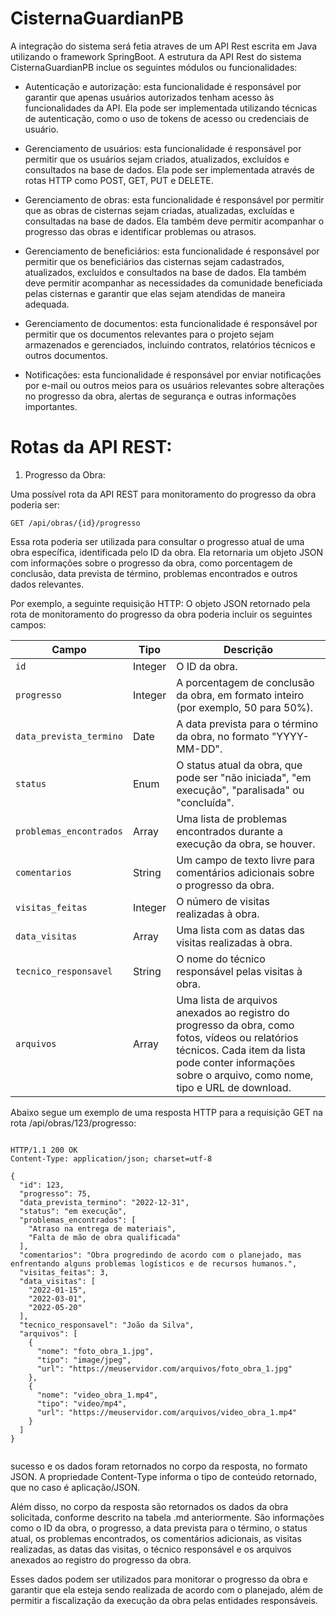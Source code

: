 # CisternaGuardianPB

A integração do sistema será fetia atraves de um API Rest escrita em Java utilizando o framework SpringBoot. A estrutura da API Rest do sistema CisternaGuardianPB inclue os seguintes módulos ou funcionalidades:

- Autenticação e autorização: esta funcionalidade é responsável por garantir que apenas usuários autorizados tenham acesso às funcionalidades da API. Ela pode ser implementada utilizando técnicas de autenticação, como o uso de tokens de acesso ou credenciais de usuário.

- Gerenciamento de usuários: esta funcionalidade é responsável por permitir que os usuários sejam criados, atualizados, excluídos e consultados na base de dados. Ela pode ser implementada através de rotas HTTP como POST, GET, PUT e DELETE.

- Gerenciamento de obras: esta funcionalidade é responsável por permitir que as obras de cisternas sejam criadas, atualizadas, excluídas e consultadas na base de dados. Ela também deve permitir acompanhar o progresso das obras e identificar problemas ou atrasos.

- Gerenciamento de beneficiários: esta funcionalidade é responsável por permitir que os beneficiários das cisternas sejam cadastrados, atualizados, excluídos e consultados na base de dados. Ela também deve permitir acompanhar as necessidades da comunidade beneficiada pelas cisternas e garantir que elas sejam atendidas de maneira adequada.

- Gerenciamento de documentos: esta funcionalidade é responsável por permitir que os documentos relevantes para o projeto sejam armazenados e gerenciados, incluindo contratos, relatórios técnicos e outros documentos.

- Notificações: esta funcionalidade é responsável por enviar notificações por e-mail ou outros meios para os usuários relevantes sobre alterações no progresso da obra, alertas de segurança e outras informações importantes.


# Rotas da API REST:

1. Progresso da Obra:  

Uma possível rota da API REST para monitoramento do progresso da obra poderia ser:

`GET /api/obras/{id}/progresso`

Essa rota poderia ser utilizada para consultar o progresso atual de uma obra específica, identificada pelo ID da obra. Ela retornaria um objeto JSON com informações sobre o progresso da obra, como porcentagem de conclusão, data prevista de término, problemas encontrados e outros dados relevantes.

Por exemplo, a seguinte requisição HTTP:
O objeto JSON retornado pela rota de monitoramento do progresso da obra poderia incluir os seguintes campos:

| Campo          | Tipo    | Descrição                                                                                                                   |
|----------------|---------|-----------------------------------------------------------------------------------------------------------------------------|
| `id`           | Integer | O ID da obra.                                                                                                              |
| `progresso`    | Integer | A porcentagem de conclusão da obra, em formato inteiro (por exemplo, 50 para 50%).                                        |
| `data_prevista_termino` | Date   | A data prevista para o término da obra, no formato "YYYY-MM-DD".                                                     |
| `status`       | Enum    | O status atual da obra, que pode ser "não iniciada", "em execução", "paralisada" ou "concluída".                           |
| `problemas_encontrados` | Array  | Uma lista de problemas encontrados durante a execução da obra, se houver.                                             |
| `comentarios`  | String  | Um campo de texto livre para comentários adicionais sobre o progresso da obra.                                            |
| `visitas_feitas` | Integer | O número de visitas realizadas à obra.                                                                                   |
| `data_visitas` | Array   | Uma lista com as datas das visitas realizadas à obra.                                                                      |
| `tecnico_responsavel` | String | O nome do técnico responsável pelas visitas à obra.                                                                     |
| `arquivos`     | Array   | Uma lista de arquivos anexados ao registro do progresso da obra, como fotos, vídeos ou relatórios técnicos. Cada item da lista pode conter informações sobre o arquivo, como nome, tipo e URL de download. |


Abaixo segue um exemplo de uma resposta HTTP para a requisição GET na rota /api/obras/123/progresso:


``` lang-js

HTTP/1.1 200 OK
Content-Type: application/json; charset=utf-8

{
  "id": 123,
  "progresso": 75,
  "data_prevista_termino": "2022-12-31",
  "status": "em execução",
  "problemas_encontrados": [
    "Atraso na entrega de materiais",
    "Falta de mão de obra qualificada"
  ],
  "comentarios": "Obra progredindo de acordo com o planejado, mas enfrentando alguns problemas logísticos e de recursos humanos.",
  "visitas_feitas": 3,
  "data_visitas": [
    "2022-01-15",
    "2022-03-01",
    "2022-05-20"
  ],
  "tecnico_responsavel": "João da Silva",
  "arquivos": [
    {
      "nome": "foto_obra_1.jpg",
      "tipo": "image/jpeg",
      "url": "https://meuservidor.com/arquivos/foto_obra_1.jpg"
    },
    {
      "nome": "video_obra_1.mp4",
      "tipo": "video/mp4",
      "url": "https://meuservidor.com/arquivos/video_obra_1.mp4"
    }
  ]
}


```

sucesso e os dados foram retornados no corpo da resposta, no formato JSON. A propriedade Content-Type informa o tipo de conteúdo retornado, que no caso é aplicação/JSON.

Além disso, no corpo da resposta são retornados os dados da obra solicitada, conforme descrito na tabela .md anteriormente. São informações como o ID da obra, o progresso, a data prevista para o término, o status atual, os problemas encontrados, os comentários adicionais, as visitas realizadas, as datas das visitas, o técnico responsável e os arquivos anexados ao registro do progresso da obra.

Esses dados podem ser utilizados para monitorar o progresso da obra e garantir que ela esteja sendo realizada de acordo com o planejado, além de permitir a fiscalização da execução da obra pelas entidades responsáveis.





